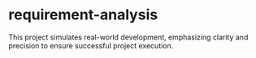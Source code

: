 # requirement-analysis
This project simulates real-world development, emphasizing clarity and precision to ensure successful project execution.
